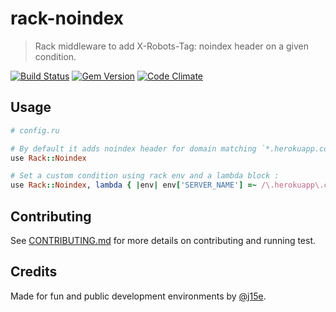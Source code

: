 # rack-noindex

> Rack middleware to add X-Robots-Tag: noindex header on a given condition.

[![Build Status](https://travis-ci.org/j15e/rack-noindex.svg?branch=master)](https://travis-ci.org/j15e/rack-noindex)
[![Gem Version](https://badge.fury.io/rb/rack-noindex.svg)](https://rubygems.org/gems/rack-noindex)
[![Code Climate](https://codeclimate.com/github/j15e/rack-noindex.svg)](https://codeclimate.com/github/j15e/rack-noindex)

## Usage

```ruby
# config.ru

# By default it adds noindex header for domain matching `*.herokuapp.com`
use Rack::Noindex

# Set a custom condition using rack env and a lambda block :
use Rack::Noindex, lambda { |env| env['SERVER_NAME'] =~ /\.herokuapp\.com$/ }
```

## Contributing

See [CONTRIBUTING.md](CONTRIBUTING.md) for more details on contributing and running test.

## Credits

Made for fun and public development environments by [@j15e](https://github.com/j15e).
